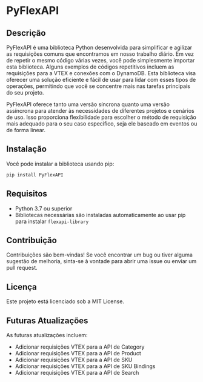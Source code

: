 # PyFlexAPI

## Descrição
PyFlexAPI é uma biblioteca Python desenvolvida para simplificar e agilizar as requisições comuns que encontramos em nosso trabalho diário. Em vez de repetir o mesmo código várias vezes, você pode simplesmente importar esta biblioteca. Alguns exemplos de códigos repetitivos incluem as requisições para a VTEX e conexões com o DynamoDB. Esta biblioteca visa oferecer uma solução eficiente e fácil de usar para lidar com esses tipos de operações, permitindo que você se concentre mais nas tarefas principais do seu projeto.

PyFlexAPI oferece tanto uma versão síncrona quanto uma versão assíncrona para atender às necessidades de diferentes projetos e cenários de uso. Isso proporciona flexibilidade para escolher o método de requisição mais adequado para o seu caso específico, seja ele baseado em eventos ou de forma linear.

## Instalação
Você pode instalar a biblioteca usando pip:

```bash
pip install PyFlexAPI
```

## Requisitos

-   Python 3.7 ou superior
-   Bibliotecas necessárias são instaladas automaticamente ao usar pip para instalar `flexapi-library`

## Contribuição

Contribuições são bem-vindas! Se você encontrar um bug ou tiver alguma sugestão de melhoria, sinta-se à vontade para abrir uma issue ou enviar um pull request.

## Licença

Este projeto está licenciado sob a MIT License.

## Futuras Atualizações

As futuras atualizações incluem:

-   Adicionar requisições VTEX para a API de Category
-   Adicionar requisições VTEX para a API de Product
-   Adicionar requisições VTEX para a API de SKU
-   Adicionar requisições VTEX para a API de SKU Bindings
-   Adicionar requisições VTEX para a API de Search
